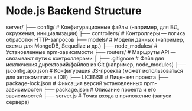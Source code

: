 # Node.js Backend Structure

server/
├── config/                     # Конфигурационные файлы (например, для БД, окружения, инициализации)
├── controllers/                # Контроллеры — логика обработки HTTP-запросов
├── models/                     # Модели данных (например, схемы для MongoDB, Sequelize и др.)
├── node_modules/               # Установленные npm-зависимости
├── routers/                    # Маршруты API — связывают пути с контроллерами
│
├── .gitignore                  # Файл для исключения директорий/файлов из Git (например, node_modules)
├── jsconfig.app.json           # Конфигурация JS-проекта (может использоваться для автокомплита в IDE)
├── LICENSE                     # Лицензия проекта
├── package-lock.json           # Фиксация версий установленных npm-зависимостей
├── package.json                # Описание проекта и его зависимостей
├── server.js                   # Точка входа в приложение (запуск сервера)
